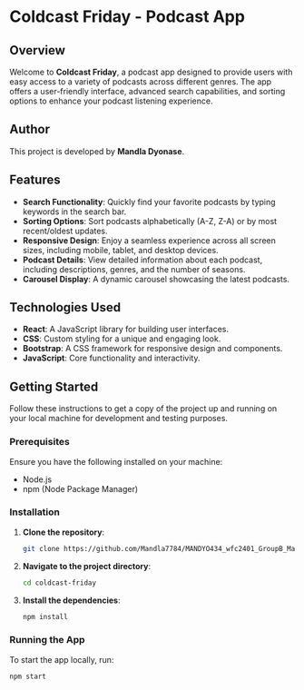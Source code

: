 # Coldcast Friday - Podcast App

## Overview

Welcome to **Coldcast Friday**, a podcast app designed to provide users with easy access to a variety of podcasts across different genres. The app offers a user-friendly interface, advanced search capabilities, and sorting options to enhance your podcast listening experience.

## Author

This project is developed by **Mandla Dyonase**.

## Features

- **Search Functionality**: Quickly find your favorite podcasts by typing keywords in the search bar.
- **Sorting Options**: Sort podcasts alphabetically (A-Z, Z-A) or by most recent/oldest updates.
- **Responsive Design**: Enjoy a seamless experience across all screen sizes, including mobile, tablet, and desktop devices.
- **Podcast Details**: View detailed information about each podcast, including descriptions, genres, and the number of seasons.
- **Carousel Display**: A dynamic carousel showcasing the latest podcasts.

## Technologies Used

- **React**: A JavaScript library for building user interfaces.
- **CSS**: Custom styling for a unique and engaging look.
- **Bootstrap**: A CSS framework for responsive design and components.
- **JavaScript**: Core functionality and interactivity.

## Getting Started

Follow these instructions to get a copy of the project up and running on your local machine for development and testing purposes.

### Prerequisites

Ensure you have the following installed on your machine:

- Node.js
- npm (Node Package Manager)

### Installation

1. **Clone the repository**:

   ```bash
   git clone https://github.com/Mandla7784/MANDYO434_wfc2401_GroupB_Mandla-Dyonase_DJS11-main/blob/main/my-react-podcast/src/App.jsx
   ```

2. **Navigate to the project directory**:

   ```bash
   cd coldcast-friday
   ```

3. **Install the dependencies**:

   ```bash
   npm install
   ```

### Running the App

To start the app locally, run:

```bash
npm start
```
